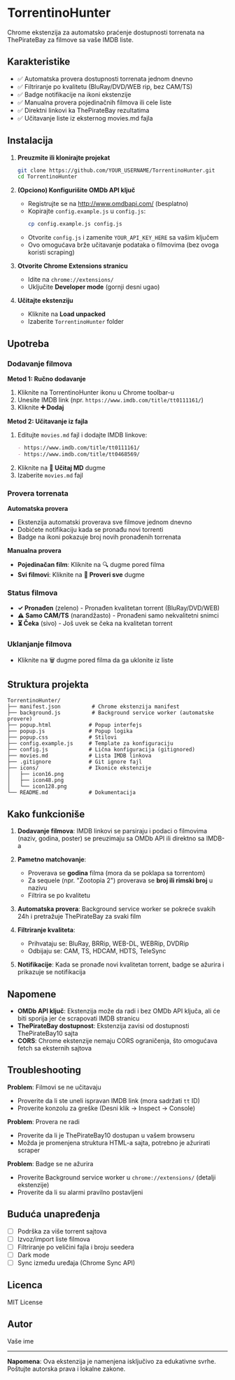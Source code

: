 # TorrentinoHunter

Chrome ekstenzija za automatsko praćenje dostupnosti torrenata na ThePirateBay za filmove sa vaše IMDB liste.

## Karakteristike

- ✅ Automatska provera dostupnosti torrenata jednom dnevno
- ✅ Filtriranje po kvalitetu (BluRay/DVD/WEB rip, bez CAM/TS)
- ✅ Badge notifikacije na ikoni ekstenzije
- ✅ Manualna provera pojedinačnih filmova ili cele liste
- ✅ Direktni linkovi ka ThePirateBay rezultatima
- ✅ Učitavanje liste iz eksternog movies.md fajla

## Instalacija

1. **Preuzmite ili klonirajte projekat**
   ```bash
   git clone https://github.com/YOUR_USERNAME/TorrentinoHunter.git
   cd TorrentinoHunter
   ```

2. **(Opciono) Konfigurišite OMDb API ključ**
   - Registrujte se na http://www.omdbapi.com/ (besplatno)
   - Kopirajte `config.example.js` u `config.js`:
     ```bash
     cp config.example.js config.js
     ```
   - Otvorite `config.js` i zamenite `YOUR_API_KEY_HERE` sa vašim ključem
   - Ovo omogućava brže učitavanje podataka o filmovima (bez ovoga koristi scraping)

3. **Otvorite Chrome Extensions stranicu**
   - Idite na `chrome://extensions/`
   - Uključite **Developer mode** (gornji desni ugao)

4. **Učitajte ekstenziju**
   - Kliknite na **Load unpacked**
   - Izaberite `TorrentinoHunter` folder

## Upotreba

### Dodavanje filmova

**Metod 1: Ručno dodavanje**
1. Kliknite na TorrentinoHunter ikonu u Chrome toolbar-u
2. Unesite IMDB link (npr. `https://www.imdb.com/title/tt0111161/`)
3. Kliknite **➕ Dodaj**

**Metod 2: Učitavanje iz fajla**
1. Editujte `movies.md` fajl i dodajte IMDB linkove:
   ```markdown
   - https://www.imdb.com/title/tt0111161/
   - https://www.imdb.com/title/tt0468569/
   ```
2. Kliknite na **📁 Učitaj MD** dugme
3. Izaberite `movies.md` fajl

### Provera torrenata

**Automatska provera**
- Ekstenzija automatski proverava sve filmove jednom dnevno
- Dobićete notifikaciju kada se pronađu novi torrenti
- Badge na ikoni pokazuje broj novih pronađenih torrenata

**Manualna provera**
- **Pojedinačan film**: Kliknite na 🔍 dugme pored filma
- **Svi filmovi**: Kliknite na **🔄 Proveri sve** dugme

### Status filmova

- **✓ Pronađen** (zeleno) - Pronađen kvalitetan torrent (BluRay/DVD/WEB)
- **⚠️ Samo CAM/TS** (narandžasto) - Pronađeni samo nekvalitetni snimci
- **⏳ Čeka** (sivo) - Još uvek se čeka na kvalitetan torrent

### Uklanjanje filmova

- Kliknite na 🗑️ dugme pored filma da ga uklonite iz liste

## Struktura projekta

```
TorrentinoHunter/
├── manifest.json          # Chrome ekstenzija manifest
├── background.js          # Background service worker (automatske provere)
├── popup.html            # Popup interfejs
├── popup.js              # Popup logika
├── popup.css             # Stilovi
├── config.example.js     # Template za konfiguraciju
├── config.js             # Lična konfiguracija (gitignored)
├── movies.md             # Lista IMDB linkova
├── .gitignore            # Git ignore fajl
├── icons/                # Ikonice ekstenzije
│   ├── icon16.png
│   ├── icon48.png
│   └── icon128.png
└── README.md             # Dokumentacija
```

## Kako funkcioniše

1. **Dodavanje filmova**: IMDB linkovi se parsiraju i podaci o filmovima (naziv, godina, poster) se preuzimaju sa OMDb API ili direktno sa IMDB-a

2. **Pametno matchovanje**:
   - Proverava se **godina** filma (mora da se poklapa sa torrentom)
   - Za sequele (npr. "Zootopia 2") proverava se **broj ili rimski broj** u nazivu
   - Filtrira se po kvalitetu

3. **Automatska provera**: Background service worker se pokreće svakih 24h i pretražuje ThePirateBay za svaki film

4. **Filtriranje kvaliteta**:
   - Prihvataju se: BluRay, BRRip, WEB-DL, WEBRip, DVDRip
   - Odbijaju se: CAM, TS, HDCAM, HDTS, TeleSync

5. **Notifikacije**: Kada se pronađe novi kvalitetan torrent, badge se ažurira i prikazuje se notifikacija

## Napomene

- **OMDb API ključ**: Ekstenzija može da radi i bez OMDb API ključa, ali će biti sporija jer će scrapovati IMDB stranicu
- **ThePirateBay dostupnost**: Ekstenzija zavisi od dostupnosti ThePirateBay10 sajta
- **CORS**: Chrome ekstenzije nemaju CORS ograničenja, što omogućava fetch sa eksternih sajtova

## Troubleshooting

**Problem**: Filmovi se ne učitavaju
- Proverite da li ste uneli ispravan IMDB link (mora sadržati `tt` ID)
- Proverite konzolu za greške (Desni klik → Inspect → Console)

**Problem**: Provera ne radi
- Proverite da li je ThePirateBay10 dostupan u vašem browseru
- Možda je promenjena struktura HTML-a sajta, potrebno je ažurirati scraper

**Problem**: Badge se ne ažurira
- Proverite Background service worker u `chrome://extensions/` (detalji ekstenzije)
- Proverite da li su alarmi pravilno postavljeni

## Buduća unapređenja

- [ ] Podrška za više torrent sajtova
- [ ] Izvoz/import liste filmova
- [ ] Filtriranje po veličini fajla i broju seedera
- [ ] Dark mode
- [ ] Sync između uređaja (Chrome Sync API)

## Licenca

MIT License

## Autor

Vaše ime

---

**Napomena**: Ova ekstenzija je namenjena isključivo za edukativne svrhe. Poštujte autorska prava i lokalne zakone.
